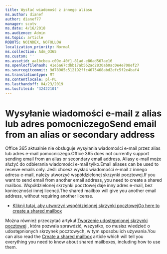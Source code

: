 ```yaml
---
title: Wysłać wiadomość z innego aliasu
ms.author: dianef
author: dianef77
manager: scotv
ms.date: 4/16/2018
ms.audience: Admin
ms.topic: article
ROBOTS: NOINDEX, NOFOLLOW
localization_priority: Normal
ms.collection: Adm_O365
ms.custom: ''
ms.assetid: aa1bcbea-c09e-40f1-81ad-e86ad567ae16
ms.openlocfilehash: 41e5a67cdbb17ab562ad2830ab0ac0e4e708ef27
ms.sourcegitcommit: 9d78905c512192ffc4675468abd2efc5f2e4baf4
ms.translationtype: MT
ms.contentlocale: pl-PL
ms.lasthandoff: 04/23/2019
ms.locfileid: "32422101"
---
```

# <a name="send-email-from-an-alias-or-secondary-address"></a><span data-ttu-id="ba5f3-102">Wysyłanie wiadomości e-mail z alias lub adres pomocniczego</span><span class="sxs-lookup"><span data-stu-id="ba5f3-102">Send email from an alias or secondary address</span></span>

<span data-ttu-id="ba5f3-103">Office 365 aktualnie nie obsługuje wysyłania wiadomości e-mail przez alias lub adres e-mail pomocniczego.</span><span class="sxs-lookup"><span data-stu-id="ba5f3-103">Office 365 does not currently support sending email from an alias or secondary email address.</span></span> <span data-ttu-id="ba5f3-104">Aliasy e-mail może służyć do odbierania wiadomości e-mail tylko.</span><span class="sxs-lookup"><span data-stu-id="ba5f3-104">Email aliases can be used to receive emails only.</span></span> <span data-ttu-id="ba5f3-105">Jeśli chcesz wysłać wiadomości e-mail z innego adresu e-mail, należy utworzyć współdzielonej skrzynki pocztowej.</span><span class="sxs-lookup"><span data-stu-id="ba5f3-105">If you want to send email from another email address, you need to create a shared mailbox.</span></span> <span data-ttu-id="ba5f3-106">Współdzielonej skrzynki pocztowej daje inny adres e-mail, bez konieczności innej licencji.</span><span class="sxs-lookup"><span data-stu-id="ba5f3-106">The shared mailbox will give you another email address, without requiring another license.</span></span> 
  
- [<span data-ttu-id="ba5f3-107">Kliknij tutaj, aby utworzyć współdzielonej skrzynki pocztowej</span><span class="sxs-lookup"><span data-stu-id="ba5f3-107">Go here to create a shared mailbox</span></span>](https://portal.office.com/AdminPortal/Home#/AssistedGuide/addemailoptions)
    
<span data-ttu-id="ba5f3-108">Można również przeczytać artykuł [Tworzenie udostępnionej skrzynki pocztowej](https://support.office.com/article/871a246d-3acd-4bba-948e-5de8be0544c9) , która pozwala sprawdzić, wszystko, co musisz wiedzieć o udostępnionych skrzynek pocztowych, w tym sposobu ich używania.</span><span class="sxs-lookup"><span data-stu-id="ba5f3-108">You can also read the [Create a shared mailbox](https://support.office.com/article/871a246d-3acd-4bba-948e-5de8be0544c9) article which will tell you everything you need to know about shared mailboxes, including how to use them.</span></span> 
  

